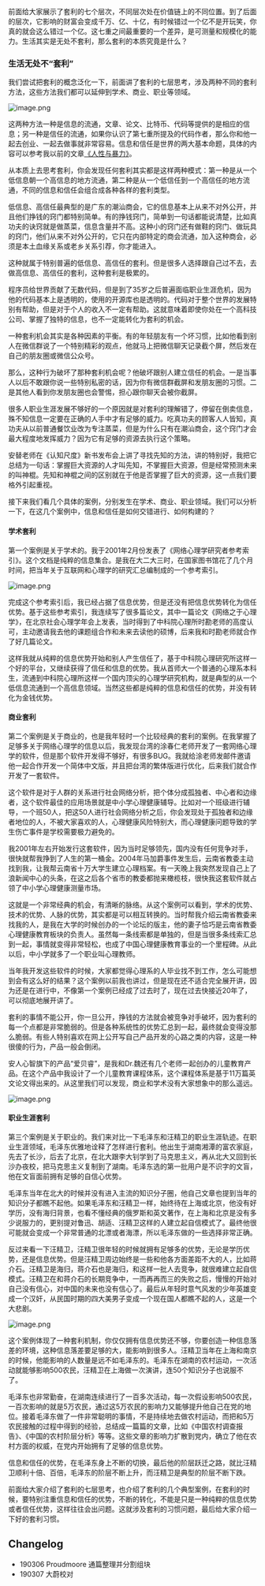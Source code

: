
前面给大家展示了套利的七个层次，不同层次处在价值链上的不同位置。到了后面的层次，它影响的财富会变成千万、亿、十亿，有时候错过一个亿不是开玩笑，你真的就会这么错过一个亿。这七重之间最重要的一个差异，是可测量和规模化的能力。生活其实是无处不套利，那么套利的本质究竟是什么？

### 生活无处不“套利”

我们尝试把套利的概念泛化一下，前面讲了套利的七层思考，涉及两种不同的套利方法，这些方法我们都可以延伸到学术、商业、职业等领域。

![image.png](https://upload-images.jianshu.io/upload_images/2071939-fc322ffdf93e4337.png?imageMogr2/auto-orient/strip%7CimageView2/2/w/1240)

这两种方法一种是信息的流通，文章、论文、比特币、代码等提供的是相应的信息；另一种是信任的流通，如果你认识了第七重所提及的代码作者，那么你和他一起去创业、一起去做事就非常容易。信息和信任是世界的两大基本命题，具体的内容可以参考我以前的文章[《人性与暴力》](https://www.yangzhiping.com/psy/HumanityAndViolence.html)。

从本质上去思考套利，你会发现任何套利其实都是这样两种模式：第一种是从一个低信息朝一个高信息的地方流通，第二种是从一个低信任到一个高信任的地方流通，不同的信息和信任会组合成各种各样的套利类型。

低信息、高信任最典型的是广东的潮汕商会，它的信息基本上从来不对外公开，并且他们挣钱的窍门都特别简单。有的挣钱窍门，简单到一句话都能说清楚，比如真功夫的诀窍就是做蒸菜，信息含量并不高。这种小的窍门还有做鞋的窍门、做玩具的窍门，他们从来不对外公开的，它只在内部特定的商会流通，加入这种商会，必须是本土血缘关系或老乡关系引荐，你才能进入。

这种就属于特别普遍的低信息、高信任的套利。但是很多人选择跟自己过不去，去做高信息、高信任的套利，这种套利是极累的。

程序员给世界贡献了无数代码，但是到了35岁之后普遍面临职业生涯危机，因为他的代码基本上是透明的，使用的开源库也是透明的。代码对于整个世界的发展特别有帮助，但是对于个人的收入不一定有帮助。这就意味着即使你处在一个高科技公司、掌握了独特的信息，也不一定能转化为套利的机会。

一种套利机会其实是各种因素的平衡。有的年轻朋友有一个坏习惯，比如他看到别人在微信群说了一个特别精彩的观点，他就马上把微信聊天记录截个屏，然后发在自己的朋友圈或微信公众号。

那么，这种行为破坏了那种套利机会呢？他破坏跟别人建立信任的机会。一是当事人以后不敢跟你说一些特别私密的话，因为你有微信群截屏和发朋友圈的习惯。二是其他人看到你发朋友圈也会警惕，担心跟你聊天会被你截屏。

很多人职业生涯发展不够好的一个原因就是对套利的理解错了，停留在倒卖信息，殊不知信息一定要在正确的人手中才有足够的威力。吃真功夫的顾客人人皆知，真功夫从以前普通餐饮业改为专注蒸菜，但是为什么只有在潮汕商会，这个窍门才会最大程度地发挥威力？因为它有足够的资源去执行这个策略。

安替老师在《认知尺度》新书发布会上讲了寻找先知的方法，讲的特别好，我把它总结为一句话：掌握巨大资源的人才叫先知，不掌握巨大资源，但是经常预测未来的叫神棍。先知和神棍之间的区别就在于他是否掌握了巨大的资源，这一点我们要格外引起重视。

接下来我们看几个具体的案例，分别发生在学术、商业、职业领域。我们可以分析一下，在这几个案例中，信息和信任是如何交错进行、如何构建的？

#### 学术套利

第一个案例是关于学术的。我于2001年2月份发表了《网络心理学研究者参考索引》。这个文档是纯粹的信息集合。是我在大二大三时，在国家图书馆花了几个月时间，把当年关于互联网和心理学的研究汇总编制成的一个参考索引。

![image.png](https://upload-images.jianshu.io/upload_images/2071939-412da6307cb5e7f3.png?imageMogr2/auto-orient/strip%7CimageView2/2/w/1240)

完成这个参考索引后，我已经占据了信息优势，但是还没有把信息优势转化为信任优势。基于这些参考索引，我连续写了很多篇论文，其中一篇论文《网络之于心理学》，在北京社会心理学年会上发表，当时得到了中科院心理所时勘老师的高度认可，主动邀请我去他的课题组合作和未来去读他的硕博，后来我和时勘老师就合作了好几篇论文。

这样我就从纯粹的信息优势开始和别人产生信任了，基于中科院心理研究所这样一个好的平台，又继续获得了信任和信息的优势。我从首师大一个普通的心理系本科生，流通到中科院心理所这样一个国内顶尖的心理学研究机构，就是典型的从一个低信息流通到一个高信息领域。当然这些都是纯粹的信息和信任的优势，并没有转化为金钱优势。

#### 商业套利

第二个案例是关于商业的，也是我年轻时一个比较经典的套利的案例。在我掌握了足够多关于网络心理学的信息以后，我发现台湾的涂春仁老师开发了一套网络心理学的软件，但是那个软件开发得不够好，有很多BUG。我就给涂老师发邮件邀请他一起合作开发一个简体中文版，并且把台湾的繁体版进行优化，后来我们就合作开发了一套软件。

 这个软件是对于人群的关系进行社会网络分析，把个体分成孤独者、中心者和边缘者，这个软件最佳的应用场景就是中小学心理健康辅导。比如对一个班级进行辅导，一个班50人，把这50人进行社会网络分析之后，你会发现处于孤独者和边缘者地位的人，不被大家喜欢的人，心理健康风险特别大，而心理健康问题导致的学生伤亡事件是学校需要极力避免的。

我2001年左右开始发行这套软件，因为当时足够领先，国内没有任何竞争对手，很快就帮我挣到了人生的第一桶金。2004年马加爵事件发生后，云南省教委主动找到我，让我帮云南省十万大学生建立心理档案。有一天晚上我突然发现自己上了浪新闻中心的头条，在这之后各个省市的教委都抛来橄榄枝，很快我这套软件就占领了中小学心理健康测量市场。

这就是一个非常经典的机会，有清晰的脉络。从这个案例可以看到，学术的优势、技术的优势、人脉的优势，其实都是可以相互转换的。当时帮我介绍云南省教委来找我的人，是我在大学的时候创办的一个论坛的版主，他的妻子恰巧是云南省教委心理健康教育板块的负责人。虽然每一条线索都是单独的，但是当很多条线索汇总到一起，事情就变得非常轻松，也成了中国心理健康教育事业的一个里程碑。从此以后，中小学就多了一个职业叫心理教师。

当年我开发这些软件的时候，大家都觉得心理系的人毕业找不到工作，怎么可能想到会有这么好的结果？这个案例以前我也讲过，但是现在还不适合完全展开讲，因为还是在进行中，不像第一个案例已经成了过去时了，现在过去快接近20年了，可以彻底地展开讲了。

套利的事情不能公开，你一旦公开，挣钱的方法就会被竞争对手破坏，因为套利的每一个点都是非常脆弱的。但是各种系统性的优势汇总到一起，最终就会变得没那么脆弱。有些人特别喜欢在网上公开写自己产品开发的心路之类的内容，这是一种很傻的行为，产品一般会倒闭。

安人心智旗下的产品“爱贝睿”，是我和Dr.魏还有几个老师一起创办的儿童教育产品。在这个产品中我设计了一个儿童教育课程体系，这个课程体系是基于11万篇英文论文得出来的。从这里我们可以发现，商业和学术没有大家想象中的那么遥远。

![image.png](https://upload-images.jianshu.io/upload_images/2071939-6a8bb7e93fc2a2e5.png?imageMogr2/auto-orient/strip%7CimageView2/2/w/1240)

#### 职业生涯套利

第三个案例是关于职业的。我们来对比一下毛泽东和汪精卫的职业生涯轨迹。在职业生涯领域，毛泽东优雅地诠释了怎样进行套利。他出生于湖南湘潭的富农家庭，先去了长沙，后去了北京，在北大跟李大钊学到了马克思主义，再从北大又回到长沙办夜校，把马克思主义复制到了湖南。毛泽东选的第一批用户是不识字的文盲，他在文盲面前拥有足够的自信心优势。

毛泽东当年在北大的时候并没有进入主流的知识分子圈，他自己文章也提到当年的知识分子都瞧不起他。如果毛泽东和汪精卫一样，始终待在上海或北京，他没有好学历，没有海归背景，也看不懂经典的俄罗斯和英文著作，在上海和北京是没有多少说服力的，更别提对鲁迅、胡适、汪精卫这样的人建立起自信模式了。最终他很可能就会变成一个非常普通的北漂或者海漂，所以毛泽东做的一些选择非常正确。

反过来看一下汪精卫，汪精卫很年轻的时候就拥有足够多的优势，无论是学历优势，还是信息优势。但是汪精卫周边始终是一些和他各方面差距不大的人，比如蒋介石。汪精卫是海归，蒋介石也是海归，和这样一批人去竞争，就很难建立起自信模式。汪精卫在和蒋介石的长期竞争中，一而再再而三的失败之后，慢慢的开始对自己没有信心，对中国的未来也没有信心了。最后从年轻时意气风发的少年英雄变成一个汉奸，从民国时期的四大美男子变成一个现在国人都瞧不起的人，这是一个大悲剧。

![image.png](https://upload-images.jianshu.io/upload_images/2071939-c8454d0262a0fe1d.png?imageMogr2/auto-orient/strip%7CimageView2/2/w/1240)

这个案例体现了一种套利机制，你仅仅拥有信息优势还不够，你要创造一种信息落差的环境，这种信息落差要足够的大，能影响到很多人。汪精卫当年在上海和南京的时候，他能影响的人数量是远不如毛泽东的。毛泽东在湖南的农村运动，一次活动就能够影响500农民，汪精卫在上海做一次演讲，连50个知识分子也说服不了。

毛泽东也非常勤奋，在湖南连续进行了一百多次活动，每一次假设影响500农民，一百次影响的就是5万农民，通过这5万农民的影响力又能够提升他自己在党的地位。接着毛泽东做了一件非常聪明的事情，不是持续地去做农村运动，而把和5万农民接触的过程中得到的经验，总结成一篇篇的文章，比如《中国农村调查报告》、《中国的农村阶层分析》等等。这些文章的影响力扩散到党内，确立了他在农村方面的权威，在党内开始拥有了足够的信息优势。

信息和信任的优势，在毛泽东身上不断的切换，最后他的阶层跃迁之路，就比汪精卫顺利十倍、百倍，毛泽东的阶层不断上升，而汪精卫是典型的阶层不断下跌。

前面给大家介绍了套利的七层思考，也介绍了套利的几个典型案例，在套利的时候，要特别注重信息和信任的优势，不断的转化，不能是只是一种纯粹的信息优势或者信任优势，这样往往会出问题。这就涉及套利的习惯问题，最后给大家介绍一下好的套利习惯。





## Changelog

- 190306 Proudmoore 通篇整理并分割组块
- 190307 大蔚校对